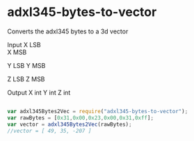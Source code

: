 # adxl345-bytes-to-vector
Converts the adxl345 bytes to a 3d vector

Input
X LSB  
X MSB

Y LSB
Y MSB

Z LSB
Z MSB

Output
X int
Y int
Z int


```javascript

var adxl345Bytes2Vec = require("adxl345-bytes-to-vector");
var rawBytes = [0x31,0x00,0x23,0x00,0x31,0xff];
var vector = adxl345Bytes2Vec(rawBytes);
//vector = [ 49, 35, -207 ]

```

